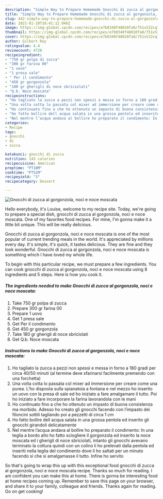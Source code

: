 ```yaml
---
description: "Simple Way to Prepare Homemade Gnocchi di zucca al gorgonzola, noci e noce moscata"
title: "Simple Way to Prepare Homemade Gnocchi di zucca al gorgonzola, noci e noce moscata"
slug: 442-simple-way-to-prepare-homemade-gnocchi-di-zucca-al-gorgonzola-noci-e-noce-moscata
date: 2021-01-20T16:41:12.046Z
image: https://img-global.cpcdn.com/recipes/e7b0340f48010fa0/751x532cq70/gnocchi-di-zucca-al-gorgonzola-noci-e-noce-moscata-recipe-main-photo.jpg
thumbnail: https://img-global.cpcdn.com/recipes/e7b0340f48010fa0/751x532cq70/gnocchi-di-zucca-al-gorgonzola-noci-e-noce-moscata-recipe-main-photo.jpg
cover: https://img-global.cpcdn.com/recipes/e7b0340f48010fa0/751x532cq70/gnocchi-di-zucca-al-gorgonzola-noci-e-noce-moscata-recipe-main-photo.jpg
author: Gilbert Roy
ratingvalue: 4.4
reviewcount: 4728
recipeingredient:
- "750 gr polpa di zucca"
- "300 gr farina 00"
- "1 uovo"
- "1 presa sale"
- " Per il condimento"
- "450 gr gorgonzola"
- "180 gr gherigli di noce sbriciolati"
- "Q.b. Noce moscata"
recipeinstructions:
- "Ho tagliato la zucca a pezzi non spessì e messa in forno a 180 gradi per circa 40/50 minuti (al termine deve sfarinarsi facilmente premendo con una forchetta)"
- "Una volta cotta lo passata col mixer ad immersione per creare come una purea. L’ho disposta sulla spianatoia a fontana e nel mezzo ho inserito un uovo con la presa di sale ed ho iniziato a fare amalgamare il tutto. Poi ho iniziato a fare incorporare la farina lavorandola con le mani"
- "Ho continuato fino a che ho ottenuto un impasto di buona consistenza ma morbido. Adesso ho creato gli gnocchi facendo con l’impasto dei filoncini sottili tagliando poi a pezzetti di circa 1 cm"
- "Ho fatto bollire dell acqua salata in una grossa pentola ed inserito gli gnocchi girandoli delicatamente"
- "Nel mentre l’acqua andava al bollire ho preparato il condimento: In una teglia a bordo alto ho fatto sciogliere il gorgonzola ed inserito la noce moscata ed i gherigli di noce sbriciolati, intanto gli gnocchi avevano terminato la cottura quindi con un colino li ho prelevati dalla pentola ed inseriti nella teglia del condimento dove li ho saltati per un minuto facendo sì che si amalgamasse il tutto. Infine ho servito"
categories:
- Recipe
tags:
- gnocchi
- di
- zucca

katakunci: gnocchi di zucca 
nutrition: 143 calories
recipecuisine: American
preptime: "PT10M"
cooktime: "PT52M"
recipeyield: "3"
recipecategory: Dessert

---
```



![Gnocchi di zucca al gorgonzola, noci e noce moscata](https://img-global.cpcdn.com/recipes/e7b0340f48010fa0/751x532cq70/gnocchi-di-zucca-al-gorgonzola-noci-e-noce-moscata-recipe-main-photo.jpg)

Hello everybody, it's Louise, welcome to my recipe site. Today, we're going to prepare a special dish, gnocchi di zucca al gorgonzola, noci e noce moscata. One of my favorites food recipes. For mine, I'm gonna make it a little bit unique. This will be really delicious.



Gnocchi di zucca al gorgonzola, noci e noce moscata is one of the most popular of current trending meals in the world. It's appreciated by millions every day. It's simple, it's quick, it tastes delicious. They are fine and they look wonderful. Gnocchi di zucca al gorgonzola, noci e noce moscata is something which I have loved my whole life.


To begin with this particular recipe, we must prepare a few ingredients. You can cook gnocchi di zucca al gorgonzola, noci e noce moscata using 8 ingredients and 5 steps. Here is how you cook it.

<!--inarticleads1-->

##### The ingredients needed to make Gnocchi di zucca al gorgonzola, noci e noce moscata:

1. Take 750 gr polpa di zucca
1. Prepare 300 gr farina 00
1. Prepare 1 uovo
1. Get 1 presa sale
1. Get  Per il condimento
1. Get 450 gr gorgonzola
1. Take 180 gr gherigli di noce sbriciolati
1. Get Q.b. Noce moscata




<!--inarticleads2-->

##### Instructions to make Gnocchi di zucca al gorgonzola, noci e noce moscata:

1. Ho tagliato la zucca a pezzi non spessì e messa in forno a 180 gradi per circa 40/50 minuti (al termine deve sfarinarsi facilmente premendo con una forchetta)
1. Una volta cotta lo passata col mixer ad immersione per creare come una purea. L’ho disposta sulla spianatoia a fontana e nel mezzo ho inserito un uovo con la presa di sale ed ho iniziato a fare amalgamare il tutto. Poi ho iniziato a fare incorporare la farina lavorandola con le mani
1. Ho continuato fino a che ho ottenuto un impasto di buona consistenza ma morbido. Adesso ho creato gli gnocchi facendo con l’impasto dei filoncini sottili tagliando poi a pezzetti di circa 1 cm
1. Ho fatto bollire dell acqua salata in una grossa pentola ed inserito gli gnocchi girandoli delicatamente
1. Nel mentre l’acqua andava al bollire ho preparato il condimento: In una teglia a bordo alto ho fatto sciogliere il gorgonzola ed inserito la noce moscata ed i gherigli di noce sbriciolati, intanto gli gnocchi avevano terminato la cottura quindi con un colino li ho prelevati dalla pentola ed inseriti nella teglia del condimento dove li ho saltati per un minuto facendo sì che si amalgamasse il tutto. Infine ho servito




So that's going to wrap this up with this exceptional food gnocchi di zucca al gorgonzola, noci e noce moscata recipe. Thanks so much for reading. I am confident you can make this at home. There is gonna be interesting food at home recipes coming up. Remember to save this page on your browser, and share it to your family, colleague and friends. Thanks again for reading. Go on get cooking!
